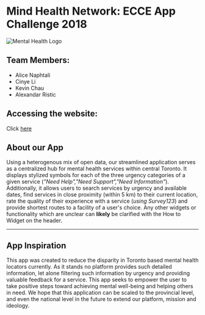 # Mind Health Network: ECCE App Challenge 2018

![Mental Health Logo](C:/Users/Alexandar/Desktop/resizelogo.png)

**Team Members**: 
---
* Alice Naphtali 
* Cinye Li
* Kevin Chau
* Alexandar Ristic

## Accessing the website:
Click [here](http://www.google.ca)

## **About our App**
Using a heterogenous mix of open data, our streamlined application serves as a centralized hub for mental health services within central Toronto. It displays stylized symbols for each of the three urgency categories of a given service (*"Need Help","Need Support","Need Information"*). Additionally, it allows users to search services by urgency and available dates, find services in close proximity (within 5 km) to their current location, rate the quality of their experience with a service (*using Survey123*) and provide shortest routes to a facility of a user's choice. Any other widgets or functionality which are unclear can **likely** be clarified with the How to Widget on the header. 

---
## **App Inspiration**

This app was created to reduce the disparity in Toronto based mental health locators currently. As it stands no platform provides such detailed information, let alone filtering such information by urgency and providing valuable feedback for a service. This app seeks to empower the user to take positive steps toward achieving mental well-being and helping others in need. We hope that this application can be scaled to the provincial level, and even the national level in the future to extend our platform, mission and ideology. 
